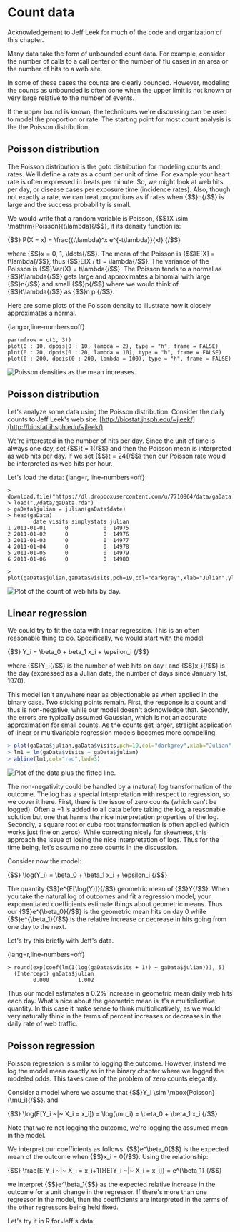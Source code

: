 # Count data
Acknowledgement to Jeff Leek for much of the code and organization of this chapter.

Many data take the form of unbounded count
data. For example, consider the number of calls
to a call center or the number of flu cases
in an area or the number of hits to a web site.

In some of these cases the counts are clearly
bounded. However, modeling the counts as unbounded
is often done when the upper limit is not known
or very large relative to the number of events.

If the upper bound is known, the techniques we're
discussing can be used to model the proportion or
rate. The
starting point for most count analysis is the
the Poisson distribution.


## Poisson distribution

The Poisson distribution is the goto distribution for modeling
counts and rates. We'll define a rate as a count per unit of time.
For example your heart rate is often expressed in beats per minute.
So, we might look at web hits per day, or disease cases per
exposure time (incidence rates). Also, though not exactly a rate,
we can treat proportions as if rates when {$$}n{/$$} is large
and the success probability is small.

We would write that a random variable is Poisson,
{$$}X \sim \mathrm{Poisson}(t\lambda){/$$}, if its density function is:

{$$}
P(X = x) = \frac{(t\lambda)^x e^{-t\lambda}}{x!}
{/$$}

where {$$}x = 0, 1, \ldots{/$$}. The
mean of the Poisson is {$$}E[X] = t\lambda{/$$}, thus {$$}E[X / t] = \lambda{/$$}.
The variance of the Poisson is {$$}Var(X) = t\lambda{/$$}.
The Poisson tends to a normal as {$$}t\lambda{/$$} gets large and
approximates a binomial with large {$$}n{/$$} and small {$$}p{/$$}
where we would think of {$$}t\lambda{/$$} as {$$}n p {/$$}.

Here are some plots of the Poisson density to illustrate
how it closely approximates a normal.

{lang=r,line-numbers=off}
~~~
par(mfrow = c(1, 3))
plot(0 : 10, dpois(0 : 10, lambda = 2), type = "h", frame = FALSE)
plot(0 : 20, dpois(0 : 20, lambda = 10), type = "h", frame = FALSE)
plot(0 : 200, dpois(0 : 200, lambda = 100), type = "h", frame = FALSE)
~~~

![Poisson densities as the mean increases.](images/simPois.png)


## Poisson distribution

Let's analyze some data using the Poisson distribution.
Consider the daily counts to Jeff Leek's web site: [http://biostat.jhsph.edu/~jleek/](http://biostat.jhsph.edu/~jleek/)

We're interested in the number of hits per day.
Since the unit of time is always one day, set {$$}t = 1{/$$} and then
the Poisson mean is interpreted as web hits per day.
If we set {$$}t = 24{/$$} then our Poisson rate
would be interpreted as web hits per hour.

Let's load the data:
{lang=r, line-numbers=off}
~~~
> download.file("https://dl.dropboxusercontent.com/u/7710864/data/gaData.rda",destfile="./data/gaData.rda",method="curl")
> load("./data/gaData.rda")
> gaData$julian = julian(gaData$date)
> head(gaData)
        date visits simplystats julian
1 2011-01-01      0           0  14975
2 2011-01-02      0           0  14976
3 2011-01-03      0           0  14977
4 2011-01-04      0           0  14978
5 2011-01-05      0           0  14979
6 2011-01-06      0           0  14980

> plot(gaData$julian,gaData$visits,pch=19,col="darkgrey",xlab="Julian",ylab="Visits")
~~~

![Plot of the count of web hits by day.](images/count1.png)




## Linear regression

We could try to fit the data with linear regression.
This is an often reasonable thing to do. Specifically,
we would start with the model

{$$} Y_i = \beta_0 + beta_1 x_i + \epsilon_i {/$$}

where {$$}Y_i{/$$} is the number of web hits on day i
and {$$}x_i{/$$} is the day (expressed as a Julian
date, the number of days since January 1st, 1970).

This model isn't anywhere near as objectionable as when applied in
the binary case. Two sticking points remain. First, the
response is a count and thus is non-negative, while our model
doesn't acknowledge that. Secondly, the errors are typically
assumed Gaussian, which is not an accurate approximation for
small counts. As the counts get larger, straight application of
linear or multivariable regression models becomes more compelling.


```r
> plot(gaData$julian,gaData$visits,pch=19,col="darkgrey",xlab="Julian",ylab="Visits")
> lm1 = lm(gaData$visits ~ gaData$julian)
> abline(lm1,col="red",lwd=3)
```

![Plot of the data plus the fitted line.](images/count2.png)

The non-negativity could be handled by a (natural)
log transformation of
the outcome. The log has a special interpretation with respect
to regression, so we cover it here. First, there is the issue of
zero counts (which can't be logged). Often a +1 is added to
all data before taking the log, a reasonable solution but
one that harms the nice interpretation properties of the log.
Secondly, a square root or cube root
transformation is often applied (which works just fine on zeros).
While correcting nicely for skewness, this approach the issue
of losing the nice interpretation of logs. Thus for the time being,
let's assume no zero counts in the discussion.

Consider now the model:

{$$} \log(Y_i) = \beta_0 + \beta_1 x_i + \epsilon_i {/$$}

The quantity {$$}e^{E[\log(Y)]}{/$$} geometric mean of {$$}Y{/$$}.
When you take the natural log of outcomes and fit a regression model, your exponentiated coefficients estimate things about geometric means.
Thus our {$$}e^{\beta_0}{/$$} is the geometric mean hits on
day 0 while {$$}e^{\beta_1}{/$$} is the relative increase or
decrease in hits going from one day to the next.

Let's try this briefly with Jeff's data.

{lang=r,line-numbers=off}
~~~
> round(exp(coef(lm(I(log(gaData$visits + 1)) ~ gaData$julian))), 5)
  (Intercept) gaData$julian
        0.000         1.002
~~~

Thus our model estimates a 0.2% increase in geometric mean
daily web hits each day. What's nice about the geometric mean is it's
a multiplicative quantity. In this case it make sense to think
multiplicatively, as we would very naturally think in the terms
of percent increases or decreases in the daily rate of web traffic.


## Poisson regression

Poisson regression is similar to logging the outcome. However, instead
we log the model
mean exactly as in the binary chapter where we logged the  modeled odds.
This takes care of the problem of zero counts elegantly.

Consider a model where we assume that {$$}Y_i \sim \mbox{Poisson}(\mu_i){/$$}.
and

{$$}
\log(E[Y_i ~|~ X_i = x_i]) = \log(\mu_i) = \beta_0 + \beta_1 x_i
{/$$}

Note that we're not logging the outcome, we're logging the assumed mean
in the model.

We interpret our coefficients as follows.
{$$}e^\beta_0{\$$} is the expected mean of the outcome when {$$}x_i = 0{/$$}.
Using the relationship:

{$$}
\frac{E[Y_i ~|~ X_i = x_i+1]}{E[Y_i ~|~ X_i = x_i]} = e^{\beta_1}
{/$$}

we interpret {$$}e^\beta_1{\$$} as the expected relative increase in the
outcome for a unit change in the regressor. If there's more than one
regressor in the model, then the coefficients are interpreted in the terms
of the other regressors being held fixed.

Let's try it in R for Jeff's data:

<!--

{lang=r,line-numbers=off}
~~~
> plot(gaData$julian,gaData$visits,pch=19,col="darkgrey",xlab="Julian",ylab="Visits")
> glm1 = glm(gaData$visits ~ gaData$julian,family="poisson")
> abline(lm1,col="red",lwd=3); lines(gaData$julian,glm1$fitted,col="blue",lwd=3)
~~~

![Data with fitted Poisson regression line.](images/count3.png)

## Mean-variance relationship

The Poisson model suggest a specific relationship between the mean and
the variance. Specifically, if {$$}Y_i \sim \mathrm{Poisson}(\mu_i){/$$},
then {$$}E[Y_i] = \mathrm{Var}(Y_i){/$$}. We can often check whether or
not this relationship apparently holds. For example, we can plot the
fitted values (estimates {$$}E[Y_i]{/$$}) by generalized version of residuals
for Poisson models. Bins of the

{lang=r,line-numbers=off}
~~~
> plot(glm1$fitted,glm1$residuals,pch=19,col="grey",ylab="Residuals",xlab="Fitted")
~~~

![Plot of the fitted means versus the residuals.](images/count3.png)

There are several methods for dealing with data that, while being
counts, do not follow the mean variance relationship assumed by the
Poisson model. Perhaps the easiest is to assume a so-called quasi-Poisson
model. This is from the idea of quasi-likelihood. Here, the model is
extended to have the variance be a constant (non-fixed) multiple
of the mean. A very related approach are so-called negative binomial
models. These models typically assume a more general mean/variance
relationship.

Other approaches directly model the mean/variance
relationship or rely on asymptotics to be robust to the assumption.
We omit a full discussion of general of methods for addressing complex
mean variance relationships and simply show a quasi-Poisson fit for the
data of this chapter.

{lang=r,line-numbers=off}
~~~
> glm2 = glm(visits ~ julian,family="quasipoisson", data = gaData)
#
# Confidence interval expressed as a percentage
> 100 * (exp(confint(glm2)) - 1)[2,]
Waiting for profiling to be done...
                   2.5 %       97.5 %
julian         0.2072924    0.2520376
#
# As compared to the standard Poisson interval
> 100 * (exp(confint(glm1)) - 1)[2,]
Waiting for profiling to be done...
                   2.5 %       97.5 %
julian         0.2192443    0.2399335
~~~

In this case the distinction between the intervals is minimal. Again,
we reiterate that this only pursues one direction of model departure.


## Rates

We fit rates or proportions in Poisson models by including the temporal or sample
size component as a (natural) log offset in the model specification.
Recall that {$$}Y_i{/$$} was the number of web hits. Let {$$}W_i{/$$}
be the number of hits directed to the site from the Simply Statistics
BLOG site.

Consider the model where

{$$} W_i \sim \mbox{Poisson}(\mu_i) {/$$}

so that

{$$} \log(\mu_i) = \beta_0 + \beta_1 x_i + \log(Y_i) {/$$}

This is a model for the proportion in the sense that {$$}\mu_i{/$$} is the
expected count and our model is:

{$$}
\log(\mu_i / Y_i) = \beta_0 + \beta_1 x_i
{/$$}


In this case we were interested in a proportion. If our interest was in
rates, counts over a time period, such as incident rate (cases per time at risk),
the time variable would be included as the offset.

```r
glm3 = glm(simplystats ~ julian(gaData$date),offset=log(visits+1),
            family="poisson",data=gaData)
plot(julian(gaData$date),glm3$fitted,col="blue",pch=19,xlab="Date",ylab="Fitted Counts")
points(julian(gaData$date),glm1$fitted,col="red",pch=19)
```

![Plot of the fitted rates.](images/count5.png)
-->
